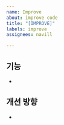 ```yaml
---
name: Improve
about: improve code
title: "[IMPROVE]"
labels: improve
assignees: navill

---
```


## 기능
-

## 개선 방향
-
